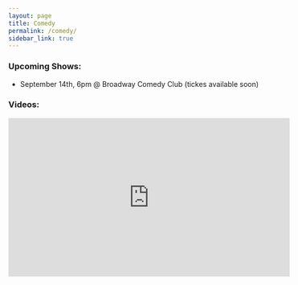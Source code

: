 ```yaml
---
layout: page
title: Comedy
permalink: /comedy/
sidebar_link: true
---
```

<h3>Upcoming Shows:</h3>
<ul>
<li> September 14th, 6pm @ Broadway Comedy Club (tickes available soon)</li>
</ul>
<h3>Videos:</h3>
<iframe width="560" height="315" src="https://www.youtube.com/embed/WYGIE7b07Y8" frameborder="0" allow="accelerometer; autoplay; encrypted-media; gyroscope; picture-in-picture" allowfullscreen></iframe>

